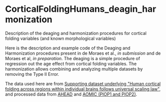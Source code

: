 # CorticalFoldingHumans_deagin_harmonization
 Description of the deaging and harmonization procedures for cortical folding variables (and known morphological variables)

Here is the description and example code of the Deaging and Harmonization procedures present in de Moraes et al., *in submission* and de Moraes et al, *in preparation*.
The deaging is a simple procedure of regression out the age effect from cortical folding variables. The harmonization allows combining and analyzing multiple datasets by removing the Type II Error. 

The data used here are from [Supporting dataset underlying "Human cortical folding across regions within individual brains follows universal scaling law"](https://zenodo.org/record/2595060), and processed data from [AHEAD](https://www.sciencedirect.com/science/article/pii/S1053811920306868) and [AOMIC (PIOP1 and PIOP2)](https://www.nature.com/articles/s41597-021-00870-6).
